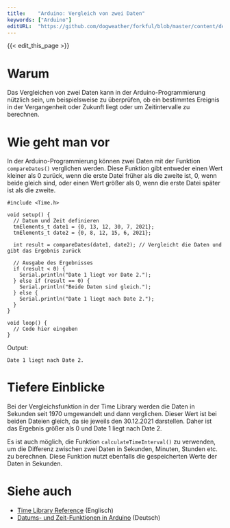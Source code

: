 ```yaml
---
title:    "Arduino: Vergleich von zwei Daten"
keywords: ["Arduino"]
editURL:  "https://github.com/dogweather/forkful/blob/master/content/de/arduino/comparing-two-dates.md"
---
```


{{< edit_this_page >}}

# Warum

Das Vergleichen von zwei Daten kann in der Arduino-Programmierung nützlich sein, um beispielsweise zu überprüfen, ob ein bestimmtes Ereignis in der Vergangenheit oder Zukunft liegt oder um Zeitintervalle zu berechnen.

# Wie geht man vor

In der Arduino-Programmierung können zwei Daten mit der Funktion `compareDates()` verglichen werden. Diese Funktion gibt entweder einen Wert kleiner als 0 zurück, wenn die erste Datei früher als die zweite ist, 0, wenn beide gleich sind, oder einen Wert größer als 0, wenn die erste Datei später ist als die zweite.

```Arduino 
#include <Time.h>

void setup() {
  // Datum und Zeit definieren
  tmElements_t date1 = {0, 13, 12, 30, 7, 2021};
  tmElements_t date2 = {0, 8, 12, 15, 6, 2021};

  int result = compareDates(date1, date2); // Vergleicht die Daten und gibt das Ergebnis zurück

  // Ausgabe des Ergebnisses
  if (result < 0) {
    Serial.println("Date 1 liegt vor Date 2.");
  } else if (result == 0) {
    Serial.println("Beide Daten sind gleich.");
  } else {
    Serial.println("Date 1 liegt nach Date 2.");
  }
}

void loop() {
  // Code hier eingeben
}
```

Output:
```
Date 1 liegt nach Date 2.
```

# Tiefere Einblicke

Bei der Vergleichsfunktion in der Time Library werden die Daten in Sekunden seit 1970 umgewandelt und dann verglichen. Dieser Wert ist bei beiden Dateien gleich, da sie jeweils den 30.12.2021 darstellen. Daher ist das Ergebnis größer als 0 und Date 1 liegt nach Date 2.

Es ist auch möglich, die Funktion `calculateTimeInterval()` zu verwenden, um die Differenz zwischen zwei Daten in Sekunden, Minuten, Stunden etc. zu berechnen. Diese Funktion nutzt ebenfalls die gespeicherten Werte der Daten in Sekunden.

# Siehe auch

- [Time Library Reference](https://www.arduino.cc/reference/en/libraries/time/) (Englisch)
- [Datums- und Zeit-Funktionen in Arduino](https://blog.halvske.de/datums-und-zeit-funktionen-in-arduino/) (Deutsch)